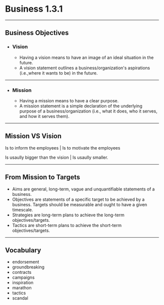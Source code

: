 # Business 1.3.1
---
## Business Objectives
+ ### Vision
  + Having a vision means to have an image of an ideal situation in the future.
  + A vision statement outlines a business/organization's aspirations (i.e.,where it wants to be) in the future.
---
+ ### Mission
  + Having a mission means to have a clear purpose.
  + A mission statement is a simple declaration of the underlying purpose of a business/organization (i.e., what it does, who it serves, and how it serves them).
---
## Mission VS Vision
Is to inform the employees | Is to motivate the employees

Is usaully bigger than the vision | Is usaully smaller.

---
## From Mission to Targets
+ Aims are general, long-term, vague and unquantifiable statements of a business.
+ Objectives are statements of a specific target to be achieved by a business. Targets should be measurable and ought to have a given timescale.
+ Strategies are long-term plans to achieve the long-term objectives/targets.
+ Tactics are short-term plans to achieve the short-term objectives/targets.

---
## Vocabulary
+ endorsement
+ groundbreaking
+ contracts
+ campaigns
+ inspiration
+ marathon
+ tactics
+ scandal